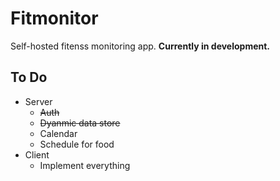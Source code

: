 # Fitmonitor

Self-hosted fitenss monitoring app. **Currently in development.**

## To Do

- Server
  - ~~Auth~~
  - ~~Dyanmic data store~~
  - Calendar
  - Schedule for food
- Client
  - Implement everything
